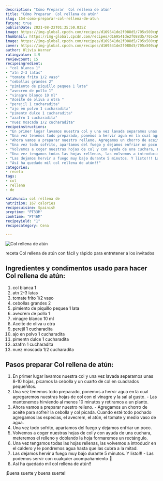```yaml
---
description: "Cómo Preparar  Col rellena de atún"
title: "Cómo Preparar  Col rellena de atún"
slug: 154-como-preparar-col-rellena-de-atun
future: true
publishDate: 2021-08-22T01:35:50.035Z
image: https://img-global.cpcdn.com/recipes/d169541de2f088d5/705x500cq90/col-rellena-de-atun-foto-principal.jpg
thumbnail: https://img-global.cpcdn.com/recipes/d169541de2f088d5/705x500cq90/col-rellena-de-atun-foto-principal.jpg
image: https://img-global.cpcdn.com/recipes/d169541de2f088d5/705x500cq90/col-rellena-de-atun-foto-principal.jpg
cover: https://img-global.cpcdn.com/recipes/d169541de2f088d5/705x500cq90/col-rellena-de-atun-foto-principal.jpg
author: Olivia Warner
ratingvalue: 4.9
reviewcount: 15
recipeingredient:
- "col blanca 1"
- "atn 2-3 latas"
- "tomate frito 1/2 vaso"
- "cebollas grandes 2"
- "pimiento de piquillo pequea 1 lata"
- "avecrem de pollo 1"
- "vinagre blanco 10 ml"
- "Aceite de oliva u otra "
- "perejil 1 cucharadita"
- "ajo en polvo 1 cucharadita"
- "pimentn dulce 1 cucharadita"
- "azafrn 1 cucharadita"
- "nuez moscada 1/2 cucharadita"
recipeinstructions:
- "En primer lugar lavamos nuestra col y una vez lavada separamos unas 8-10 hojas, picamos la cebolla y un cuarto de col en cuadrados pequeñitos."
- "Una vez tenemos todo preparado, ponemos a hervir agua en la cual agregaremos nuestras hojas de col con el vinagre y la sal al gusto. Las mantenemos hirviendo al menos 10 minutos y retiramos a un planto."
- "Ahora vamos a preparar nuestro relleno. Agregamos un chorro de aceite para sofreír la cebolla y col picada. Cuando esté todo pochado agregamos las especias, el avecrem, el atún, el tomate y medio vaso de agua."
- "Una vez todo sofrito, apartamos del fuego y dejamos enfriar un poco."
- "Volvemos a coger nuestras hojas de col y con ayuda de una cuchara, meteremos el relleno y doblando la hoja formaremos un rectángulo."
- "Una vez tengamos todas las hojas rellenas, las volvemos a introducir en el caldero y le pondremos agua hasta que las cubra a la mitad."
- "Las dejamos hervir a fuego muy bajo durante 5 minutos. Y listo!!! Las podemos servir con cualquier acompañamiento 🥄"
- "Así ha quedado mil col rellena de atún!!"
categories:
- receta
tags:
- col
- rellena
- de

katakunci: col rellena de 
nutrition: 167 calories
recipecuisine: Spainish
preptime: "PT33M"
cooktime: "PT46M"
recipeyield: "1"
recipecategory: Cena

---
```



![Col rellena de atún](https://img-global.cpcdn.com/recipes/d169541de2f088d5/705x500cq90/col-rellena-de-atun-foto-principal.jpg)

receta Col rellena de atún con fácil y rápido para entretener a los invitados

<!--inarticleads1-->

## Ingredientes y condimentos usado para hacer Col rellena de atún:

1. col blanca 1
1. atn 2-3 latas
1. tomate frito 1/2 vaso
1. cebollas grandes 2
1. pimiento de piquillo pequea 1 lata
1. avecrem de pollo 1
1. vinagre blanco 10 ml
1. Aceite de oliva u otra 
1. perejil 1 cucharadita
1. ajo en polvo 1 cucharadita
1. pimentn dulce 1 cucharadita
1. azafrn 1 cucharadita
1. nuez moscada 1/2 cucharadita



<!--inarticleads2-->

## Pasos preparar Col rellena de atún:

1. En primer lugar lavamos nuestra col y una vez lavada separamos unas 8-10 hojas, picamos la cebolla y un cuarto de col en cuadrados pequeñitos.
1. Una vez tenemos todo preparado, ponemos a hervir agua en la cual agregaremos nuestras hojas de col con el vinagre y la sal al gusto. - Las mantenemos hirviendo al menos 10 minutos y retiramos a un planto.
1. Ahora vamos a preparar nuestro relleno. - Agregamos un chorro de aceite para sofreír la cebolla y col picada. Cuando esté todo pochado agregamos las especias, el avecrem, el atún, el tomate y medio vaso de agua.
1. Una vez todo sofrito, apartamos del fuego y dejamos enfriar un poco.
1. Volvemos a coger nuestras hojas de col y con ayuda de una cuchara, meteremos el relleno y doblando la hoja formaremos un rectángulo.
1. Una vez tengamos todas las hojas rellenas, las volvemos a introducir en el caldero y le pondremos agua hasta que las cubra a la mitad.
1. Las dejamos hervir a fuego muy bajo durante 5 minutos. Y listo!!! - Las podemos servir con cualquier acompañamiento 🥄
1. Así ha quedado mil col rellena de atún!!



¡Buena suerte y buena suerte!


